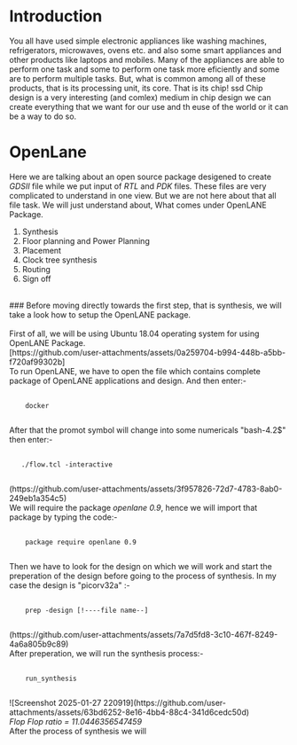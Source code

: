# Introduction
You all have used simple electronic appliances like washing machines, refrigerators, microwaves, ovens etc. and also some smart appliances and other products like laptops and mobiles. Many of the appliances are able to perform one task and some to perform one task more eficiently and some are to perform multiple tasks. But, what is common among all of these products, that is its processing unit, its core. That is its chip!
ssd 
Chip design is a very interesting (and comlex) medium in chip design we can create everything that we want for our use and th euse of the world or it can be a way to do so.
# OpenLane
Here we are talking about an open source package desigened to create *GDSII* file while we put input of *RTL* and *PDK* files. These files are very complicated to understand in one view. But we are not here about that all file task. We will just understand about, What comes under OpenLANE Package.<br>
1. Synthesis
2. Floor planning and Power Planning
3. Placement
4. Clock tree synthesis
5. Routing
6. Sign off
<br>
### Before moving directly towards the first step, that is synthesis, we will take a look how to setup the OpenLANE package.
<br>
<br>
First of all, we will be using Ubuntu 18.04 operating system for using OpenLANE Package. <br>
[https://github.com/user-attachments/assets/0a259704-b994-448b-a5bb-f720af99302b]
<br>
<p4>To run OpenLANE, we have to open the file which contains complete package of OpenLANE applications and design. And then enter:-</p4> <br>
<pre id="code-block">
  <code>
    docker
  </code>
</pre>
After that the promot symbol will change into some numericals "bash-4.2$" then enter:-
<pre id="code-block">
  <code>
   ./flow.tcl -interactive
  </code>
</pre>
(https://github.com/user-attachments/assets/3f957826-72d7-4783-8ab0-249eb1a354c5) <br>
We will require the package <i>openlane 0.9</i>, hence we will import that package by typing the code:-
<pre id-"code-block">
  <code>
    package require openlane 0.9
  </code>
</pre>
Then we have to look for the design on which we will work and start the preperation of the design before going to the process of synthesis. In my case the design is "picorv32a" :-
<pre id-"code-block">
  <code>
    prep -design [!----file name--]
  </code>
</pre>
(https://github.com/user-attachments/assets/7a7d5fd8-3c10-467f-8249-4a6a805b9c89) <br>
After preperation, we will run the synthesis process:-
<pre id-"code-block">
  <code>
    run_synthesis
  </code>
</pre>
![Screenshot 2025-01-27 220919](https://github.com/user-attachments/assets/63bd6252-8e16-4bb4-88c4-341d6cedc50d) <br>
<i>Flop Flop ratio = 11.0446356547459</i> <br>
After the process of synthesis we will 

